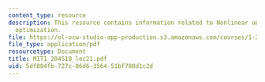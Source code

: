 ```yaml
---
content_type: resource
description: This resource contains information related to Nonlinear unconstrained
  optimization.
file: https://ol-ocw-studio-app-production.s3.amazonaws.com/courses/1-204-computer-algorithms-in-systems-engineering-spring-2010/5df084fb727c06d6356451bf780d1c2d_MIT1_204S10_lec21.pdf
file_type: application/pdf
resourcetype: Document
title: MIT1_204S10_lec21.pdf
uid: 5df084fb-727c-06d6-3564-51bf780d1c2d
---
```

